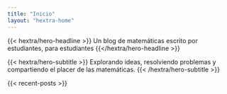 ```yaml
---
title: "Inicio"
layout: "hextra-home"
---
```


{{< hextra/hero-headline >}}
  Un blog de matemáticas escrito por estudiantes, para estudiantes
{{</hextra/hero-headline >}}

<div class="hx:mb-12">
{{< hextra/hero-subtitle >}}
  Explorando ideas, resolviendo problemas y compartiendo el placer de las matemáticas.
{{< /hextra/hero-subtitle >}}
</div>

{{< recent-posts >}}